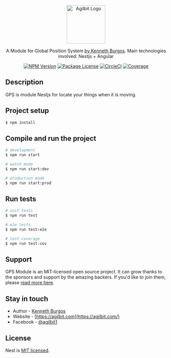 <p align="center">
  <a href="https://agilbit.com/" target="blank"><img src="https://agilbit.com/wp-content/uploads/2022/04/logoAgilbit190.png" width="120" alt="Agilbit Logo" /></a>
</p>

  <p align="center">A Module for Global Position System <a href="https://kennethburgos.com" target="_blank">by Kenneth Burgos</a>. Main technologies involved: Nestjs + Angular</p>
    <p align="center">
<a href="https://www.npmjs.com/~nestjscore" target="_blank"><img src="https://img.shields.io/npm/v/@nestjs/core.svg" alt="NPM Version" /></a>
<a href="https://www.npmjs.com/~nestjscore" target="_blank"><img src="https://img.shields.io/npm/l/@nestjs/core.svg" alt="Package License" /></a>
<a href="https://circleci.com/gh/nestjs/nest" target="_blank"><img src="https://img.shields.io/circleci/build/github/nestjs/nest/master" alt="CircleCI" /></a>
<a href="https://coveralls.io/github/nestjs/nest?branch=master" target="_blank"><img src="https://coveralls.io/repos/github/nestjs/nest/badge.svg?branch=master#9" alt="Coverage" /></a>
</p>
  <!--[![Backers on Open Collective](https://opencollective.com/nest/backers/badge.svg)](https://opencollective.com/nest#backer)
  [![Sponsors on Open Collective](https://opencollective.com/nest/sponsors/badge.svg)](https://opencollective.com/nest#sponsor)-->

## Description

GPS is module Nestjs for locate your things when it is moving.

## Project setup

```bash
$ npm install
```

## Compile and run the project

```bash
# development
$ npm run start

# watch mode
$ npm run start:dev

# production mode
$ npm run start:prod
```

## Run tests

```bash
# unit tests
$ npm run test

# e2e tests
$ npm run test:e2e

# test coverage
$ npm run test:cov
```

## Support

GPS Module is an MIT-licensed open source project. It can grow thanks to the sponsors and support by the amazing backers. If you'd like to join them, please [read more here](https://docs.agilbit.com/support).

## Stay in touch

- Author - [Kenneth Burgos](https://kennethburgos.com)
- Website - [https://agilbit.com](https://agilbit.com/)
- Facebook - [@agilbit1](https://www.facebook.com/agilbit1)

## License

Nest is [MIT licensed](https://github.com/nestjs/nest/blob/master/LICENSE).
